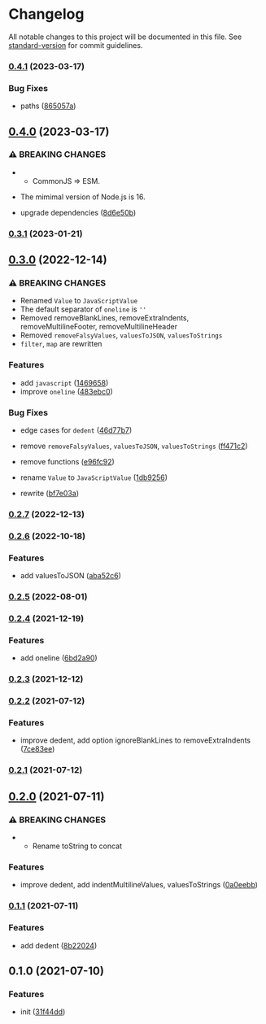 # Changelog

All notable changes to this project will be documented in this file. See [standard-version](https://github.com/conventional-changelog/standard-version) for commit guidelines.

### [0.4.1](https://github.com/BlackGlory/extra-tags/compare/v0.4.0...v0.4.1) (2023-03-17)


### Bug Fixes

* paths ([865057a](https://github.com/BlackGlory/extra-tags/commit/865057a8c0a192e34486f7f387c2c2390b8969a0))

## [0.4.0](https://github.com/BlackGlory/extra-tags/compare/v0.3.1...v0.4.0) (2023-03-17)


### ⚠ BREAKING CHANGES

* - CommonJS => ESM.
- The mimimal version of Node.js is 16.

* upgrade dependencies ([8d6e50b](https://github.com/BlackGlory/extra-tags/commit/8d6e50b32f6c2195d6da91b410e74fa77037f80e))

### [0.3.1](https://github.com/BlackGlory/extra-tags/compare/v0.3.0...v0.3.1) (2023-01-21)

## [0.3.0](https://github.com/BlackGlory/extra-tags/compare/v0.2.7...v0.3.0) (2022-12-14)


### ⚠ BREAKING CHANGES

* Renamed `Value` to `JavaScriptValue`
* The default separator of `oneline` is `''`
* Removed removeBlankLines, removeExtraIndents, removeMultilineFooter, removeMultilineHeader
* Removed `removeFalsyValues`, `valuesToJSON`, `valuesToStrings`
* `filter`, `map` are rewritten

### Features

* add `javascript` ([1469658](https://github.com/BlackGlory/extra-tags/commit/1469658fa0c48fe95a89d4e433b749d83905cabd))
* improve `oneline` ([483ebc0](https://github.com/BlackGlory/extra-tags/commit/483ebc0b3b0ad9090f8c61a7fe0a3233a3c5b3a7))


### Bug Fixes

* edge cases for `dedent` ([46d77b7](https://github.com/BlackGlory/extra-tags/commit/46d77b7faa1dea86a5b1cb0b4d25748f24fedee6))


* remove `removeFalsyValues`, `valuesToJSON`, `valuesToStrings` ([ff471c2](https://github.com/BlackGlory/extra-tags/commit/ff471c2ed1d94cb9f08b801b9e97704e5a6b4153))
* remove functions ([e96fc92](https://github.com/BlackGlory/extra-tags/commit/e96fc922216e8515cd9e1652b2466c08c6623e9a))
* rename `Value` to `JavaScriptValue` ([1db9256](https://github.com/BlackGlory/extra-tags/commit/1db9256c37a34f8b3d4b43e91d92035c514e33db))
* rewrite ([bf7e03a](https://github.com/BlackGlory/extra-tags/commit/bf7e03ab6dd7d47511261467969fec979b0eec72))

### [0.2.7](https://github.com/BlackGlory/extra-tags/compare/v0.2.6...v0.2.7) (2022-12-13)

### [0.2.6](https://github.com/BlackGlory/extra-tags/compare/v0.2.5...v0.2.6) (2022-10-18)


### Features

* add valuesToJSON ([aba52c6](https://github.com/BlackGlory/extra-tags/commit/aba52c6f02ef33b3fae196a00c6fc2d2e3f67549))

### [0.2.5](https://github.com/BlackGlory/extra-tags/compare/v0.2.4...v0.2.5) (2022-08-01)

### [0.2.4](https://github.com/BlackGlory/extra-tags/compare/v0.2.3...v0.2.4) (2021-12-19)


### Features

* add oneline ([6bd2a90](https://github.com/BlackGlory/extra-tags/commit/6bd2a904dbe4b471d50012e63a49a22c9612920b))

### [0.2.3](https://github.com/BlackGlory/extra-tags/compare/v0.2.2...v0.2.3) (2021-12-12)

### [0.2.2](https://github.com/BlackGlory/extra-tags/compare/v0.2.1...v0.2.2) (2021-07-12)


### Features

* improve dedent, add option ignoreBlankLines to removeExtraIndents ([7ce83ee](https://github.com/BlackGlory/extra-tags/commit/7ce83ee46bd3e314d500d0db5d708ada007f7d9d))

### [0.2.1](https://github.com/BlackGlory/extra-tags/compare/v0.2.0...v0.2.1) (2021-07-12)

## [0.2.0](https://github.com/BlackGlory/extra-tags/compare/v0.1.1...v0.2.0) (2021-07-11)


### ⚠ BREAKING CHANGES

* - Rename toString to concat

### Features

* improve dedent, add indentMultilineValues, valuesToStrings ([0a0eebb](https://github.com/BlackGlory/extra-tags/commit/0a0eebb6fc3ea4bdc5b93fecf258c6ba8a5fa99d))

### [0.1.1](https://github.com/BlackGlory/extra-tags/compare/v0.1.0...v0.1.1) (2021-07-11)


### Features

* add dedent ([8b22024](https://github.com/BlackGlory/extra-tags/commit/8b220245ce8e05230cab54a0df170f837b74aaa2))

## 0.1.0 (2021-07-10)


### Features

* init ([31f44dd](https://github.com/BlackGlory/extra-tags/commit/31f44ddb3a82b0c1f42c701726238ed629e83a0f))
